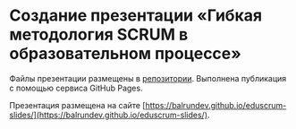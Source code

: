 # Создание презентации «Гибкая методология SCRUM в образовательном процессе»

Файлы презентации размещены в [репозитории](https://github.com/balrundev/eduscrum-slides). Выполнена публикация с помощью сервиса GitHub Pages.

Презентация размещена на сайте [https://balrundev.github.io/eduscrum-slides/](https://balrundev.github.io/eduscrum-slides/).


